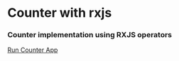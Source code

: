 # Counter with rxjs

### Counter implementation using RXJS operators

[Run Counter App](https://counterwithrxjs.stackblitz.io)
